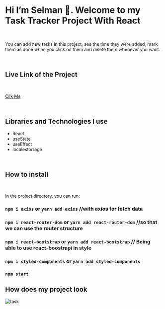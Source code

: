 

<h1>Hi I’m Selman 👋. Welcome to my Task Tracker Project With React </h1>

<br>

<p>You can add new tasks in this project, see the time they were added, mark them as done when you click on them and delete them whenever you want.</p>

<br>

<h2>Live Link of the Project</h2>

<br>

[Clik Me](https://selman-task-tracker-react.netlify.app/)

<br>

<h2>Libraries and Technologies I use</h2>
 
 * React 
 * useState
 * useEffect
 * localestorrage


 


 
 <br>
 
<h2>How to install</h2>

<br>

In the project directory, you can run:

### `npm i axios` or `yarn add axios`  //with axios for fetch data
### `npm i react-router-dom` or `yarn add react-router-dom`  //so that we can use the router structure
### `npm i react-bootstrap` or `yarn add react-bootstrap`  // Being able to use react-boostrapi in style
### `npm i styled-components` or `yarn add styled-components`
### `npm start`


<h2>How does my project look</h2>

![task](https://user-images.githubusercontent.com/97898216/179367283-e6d86282-db2c-45f0-90e1-1ae0e32afd9a.gif)
